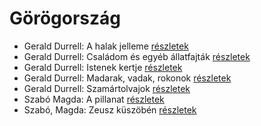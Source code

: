 # Görögország

- Gerald Durrell: A halak jelleme [részletek](_details/%7Bopf.creator%7D.md#id_879)
- Gerald Durrell: Családom és egyéb állatfajták [részletek](_details/%7Bopf.creator%7D.md#id_50)
- Gerald Durrell: Istenek kertje [részletek](_details/%7Bopf.creator%7D.md#id_868)
- Gerald Durrell: Madarak, vadak, rokonok [részletek](_details/%7Bopf.creator%7D.md#id_867)
- Gerald Durrell: Szamártolvajok [részletek](_details/%7Bopf.creator%7D.md#id_874)
- Szabó Magda: A pillanat [részletek](_details/%7Bopf.creator%7D.md#id_1336)
- Szabó, Magda: Zeusz küszöbén [részletek](_details/%7Bopf.creator%7D.md#id_1343)
